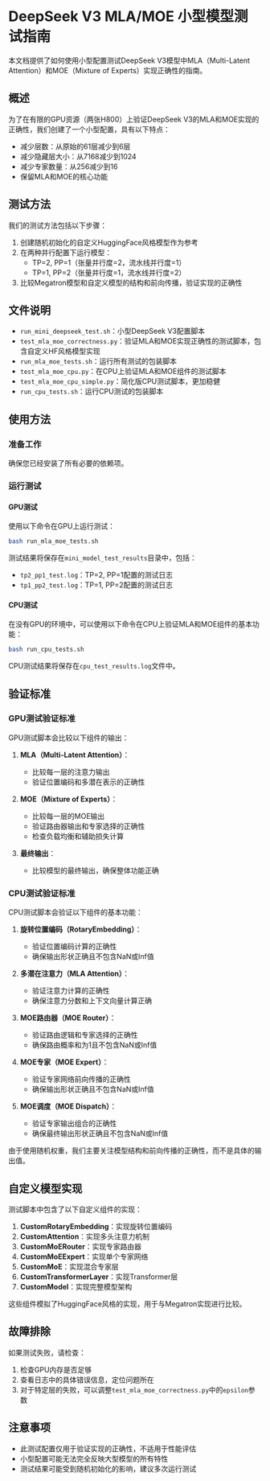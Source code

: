# DeepSeek V3 MLA/MOE 小型模型测试指南

本文档提供了如何使用小型配置测试DeepSeek V3模型中MLA（Multi-Latent Attention）和MOE（Mixture of Experts）实现正确性的指南。

## 概述

为了在有限的GPU资源（两张H800）上验证DeepSeek V3的MLA和MOE实现的正确性，我们创建了一个小型配置，具有以下特点：

- 减少层数：从原始的61层减少到6层
- 减少隐藏层大小：从7168减少到1024
- 减少专家数量：从256减少到16
- 保留MLA和MOE的核心功能

## 测试方法

我们的测试方法包括以下步骤：

1. 创建随机初始化的自定义HuggingFace风格模型作为参考
2. 在两种并行配置下运行模型：
   - TP=2, PP=1（张量并行度=2，流水线并行度=1）
   - TP=1, PP=2（张量并行度=1，流水线并行度=2）
3. 比较Megatron模型和自定义模型的结构和前向传播，验证实现的正确性

## 文件说明

- `run_mini_deepseek_test.sh`：小型DeepSeek V3配置脚本
- `test_mla_moe_correctness.py`：验证MLA和MOE实现正确性的测试脚本，包含自定义HF风格模型实现
- `run_mla_moe_tests.sh`：运行所有测试的包装脚本
- `test_mla_moe_cpu.py`：在CPU上验证MLA和MOE组件的测试脚本
- `test_mla_moe_cpu_simple.py`：简化版CPU测试脚本，更加稳健
- `run_cpu_tests.sh`：运行CPU测试的包装脚本

## 使用方法

### 准备工作

确保您已经安装了所有必要的依赖项。

### 运行测试

#### GPU测试

使用以下命令在GPU上运行测试：

```bash
bash run_mla_moe_tests.sh
```

测试结果将保存在`mini_model_test_results`目录中，包括：

- `tp2_pp1_test.log`：TP=2, PP=1配置的测试日志
- `tp1_pp2_test.log`：TP=1, PP=2配置的测试日志

#### CPU测试

在没有GPU的环境中，可以使用以下命令在CPU上验证MLA和MOE组件的基本功能：

```bash
bash run_cpu_tests.sh
```

CPU测试结果将保存在`cpu_test_results.log`文件中。

## 验证标准

### GPU测试验证标准

GPU测试脚本会比较以下组件的输出：

1. **MLA（Multi-Latent Attention）**：
   - 比较每一层的注意力输出
   - 验证位置编码和多潜在表示的正确性

2. **MOE（Mixture of Experts）**：
   - 比较每一层的MOE输出
   - 验证路由器输出和专家选择的正确性
   - 检查负载均衡和辅助损失计算

3. **最终输出**：
   - 比较模型的最终输出，确保整体功能正确

### CPU测试验证标准

CPU测试脚本会验证以下组件的基本功能：

1. **旋转位置编码（RotaryEmbedding）**：
   - 验证位置编码计算的正确性
   - 确保输出形状正确且不包含NaN或Inf值

2. **多潜在注意力（MLA Attention）**：
   - 验证注意力计算的正确性
   - 确保注意力分数和上下文向量计算正确

3. **MOE路由器（MOE Router）**：
   - 验证路由逻辑和专家选择的正确性
   - 确保路由概率和为1且不包含NaN或Inf值

4. **MOE专家（MOE Expert）**：
   - 验证专家网络前向传播的正确性
   - 确保输出形状正确且不包含NaN或Inf值

5. **MOE调度（MOE Dispatch）**：
   - 验证专家输出组合的正确性
   - 确保最终输出形状正确且不包含NaN或Inf值

由于使用随机权重，我们主要关注模型结构和前向传播的正确性，而不是具体的输出值。

## 自定义模型实现

测试脚本中包含了以下自定义组件的实现：

1. **CustomRotaryEmbedding**：实现旋转位置编码
2. **CustomAttention**：实现多头注意力机制
3. **CustomMoERouter**：实现专家路由器
4. **CustomMoEExpert**：实现单个专家网络
5. **CustomMoE**：实现混合专家层
6. **CustomTransformerLayer**：实现Transformer层
7. **CustomModel**：实现完整模型架构

这些组件模拟了HuggingFace风格的实现，用于与Megatron实现进行比较。

## 故障排除

如果测试失败，请检查：

1. 检查GPU内存是否足够
2. 查看日志中的具体错误信息，定位问题所在
3. 对于特定层的失败，可以调整`test_mla_moe_correctness.py`中的`epsilon`参数

## 注意事项

- 此测试配置仅用于验证实现的正确性，不适用于性能评估
- 小型配置可能无法完全反映大型模型的所有特性
- 测试结果可能受到随机初始化的影响，建议多次运行测试
